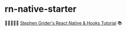 # rn-native-starter


👩🏽‍💻💅🏽 [Stephen Grider's React Native & Hooks Tutorial](https://www.udemy.com/course/the-complete-react-native-and-redux-course/) 📚
